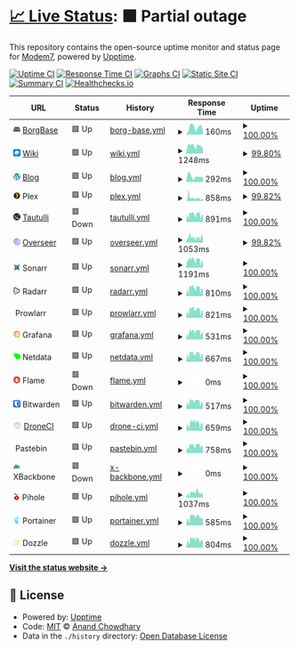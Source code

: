 # [📈 Live Status](https://status.modem7.com): <!--live status--> **🟧 Partial outage**

This repository contains the open-source uptime monitor and status page for [Modem7](https://status.modem7.com), powered by [Upptime](https://github.com/upptime/upptime).

[![Uptime CI](https://github.com/modem7/status/workflows/Uptime%20CI/badge.svg)](https://github.com/modem7/status/actions?query=workflow%3A%22Uptime+CI%22)
[![Response Time CI](https://github.com/modem7/status/workflows/Response%20Time%20CI/badge.svg)](https://github.com/modem7/status/actions?query=workflow%3A%22Response+Time+CI%22)
[![Graphs CI](https://github.com/modem7/status/workflows/Graphs%20CI/badge.svg)](https://github.com/modem7/status/actions?query=workflow%3A%22Graphs+CI%22)
[![Static Site CI](https://github.com/modem7/status/workflows/Static%20Site%20CI/badge.svg)](https://github.com/modem7/status/actions?query=workflow%3A%22Static+Site+CI%22)
[![Summary CI](https://github.com/modem7/status/workflows/Summary%20CI/badge.svg)](https://github.com/modem7/status/actions?query=workflow%3A%22Summary+CI%22)
[![Healthchecks.io](https://healthchecks.io/badge/db499d67-d402-4f31-8ee1-96ddd3/WVeIaDNp.svg)](https://healthchecks.io/)

<!--start: status pages-->
<!-- This summary is generated by Upptime (https://github.com/upptime/upptime) -->
<!-- Do not edit this manually, your changes will be overwritten -->
<!-- prettier-ignore -->
| URL | Status | History | Response Time | Uptime |
| --- | ------ | ------- | ------------- | ------ |
| <img alt="" src="https://raw.githubusercontent.com/modem7/MiscAssets/master/Icons/borgbase.png" height="13"> [BorgBase](https://www.borgbase.com/) | 🟩 Up | [borg-base.yml](https://github.com/modem7/Status/commits/HEAD/history/borg-base.yml) | <details><summary><img alt="Response time graph" src="./graphs/borg-base/response-time-week.png" height="20"> 160ms</summary><br><a href="https://status.modem7.com/history/borg-base"><img alt="Response time 245" src="https://img.shields.io/endpoint?url=https%3A%2F%2Fraw.githubusercontent.com%2Fmodem7%2FStatus%2FHEAD%2Fapi%2Fborg-base%2Fresponse-time.json"></a><br><a href="https://status.modem7.com/history/borg-base"><img alt="24-hour response time 113" src="https://img.shields.io/endpoint?url=https%3A%2F%2Fraw.githubusercontent.com%2Fmodem7%2FStatus%2FHEAD%2Fapi%2Fborg-base%2Fresponse-time-day.json"></a><br><a href="https://status.modem7.com/history/borg-base"><img alt="7-day response time 160" src="https://img.shields.io/endpoint?url=https%3A%2F%2Fraw.githubusercontent.com%2Fmodem7%2FStatus%2FHEAD%2Fapi%2Fborg-base%2Fresponse-time-week.json"></a><br><a href="https://status.modem7.com/history/borg-base"><img alt="30-day response time 173" src="https://img.shields.io/endpoint?url=https%3A%2F%2Fraw.githubusercontent.com%2Fmodem7%2FStatus%2FHEAD%2Fapi%2Fborg-base%2Fresponse-time-month.json"></a><br><a href="https://status.modem7.com/history/borg-base"><img alt="1-year response time 248" src="https://img.shields.io/endpoint?url=https%3A%2F%2Fraw.githubusercontent.com%2Fmodem7%2FStatus%2FHEAD%2Fapi%2Fborg-base%2Fresponse-time-year.json"></a></details> | <details><summary><a href="https://status.modem7.com/history/borg-base">100.00%</a></summary><a href="https://status.modem7.com/history/borg-base"><img alt="All-time uptime 100.00%" src="https://img.shields.io/endpoint?url=https%3A%2F%2Fraw.githubusercontent.com%2Fmodem7%2FStatus%2FHEAD%2Fapi%2Fborg-base%2Fuptime.json"></a><br><a href="https://status.modem7.com/history/borg-base"><img alt="24-hour uptime 100.00%" src="https://img.shields.io/endpoint?url=https%3A%2F%2Fraw.githubusercontent.com%2Fmodem7%2FStatus%2FHEAD%2Fapi%2Fborg-base%2Fuptime-day.json"></a><br><a href="https://status.modem7.com/history/borg-base"><img alt="7-day uptime 100.00%" src="https://img.shields.io/endpoint?url=https%3A%2F%2Fraw.githubusercontent.com%2Fmodem7%2FStatus%2FHEAD%2Fapi%2Fborg-base%2Fuptime-week.json"></a><br><a href="https://status.modem7.com/history/borg-base"><img alt="30-day uptime 100.00%" src="https://img.shields.io/endpoint?url=https%3A%2F%2Fraw.githubusercontent.com%2Fmodem7%2FStatus%2FHEAD%2Fapi%2Fborg-base%2Fuptime-month.json"></a><br><a href="https://status.modem7.com/history/borg-base"><img alt="1-year uptime 99.99%" src="https://img.shields.io/endpoint?url=https%3A%2F%2Fraw.githubusercontent.com%2Fmodem7%2FStatus%2FHEAD%2Fapi%2Fborg-base%2Fuptime-year.json"></a></details>
| <img alt="" src="https://raw.githubusercontent.com/modem7/MiscAssets/master/Icons/HeimdallIcons/bookstack.png" height="13"> [Wiki](https://omegawiki.modem7.com) | 🟩 Up | [wiki.yml](https://github.com/modem7/Status/commits/HEAD/history/wiki.yml) | <details><summary><img alt="Response time graph" src="./graphs/wiki/response-time-week.png" height="20"> 1248ms</summary><br><a href="https://status.modem7.com/history/wiki"><img alt="Response time 1292" src="https://img.shields.io/endpoint?url=https%3A%2F%2Fraw.githubusercontent.com%2Fmodem7%2FStatus%2FHEAD%2Fapi%2Fwiki%2Fresponse-time.json"></a><br><a href="https://status.modem7.com/history/wiki"><img alt="24-hour response time 1080" src="https://img.shields.io/endpoint?url=https%3A%2F%2Fraw.githubusercontent.com%2Fmodem7%2FStatus%2FHEAD%2Fapi%2Fwiki%2Fresponse-time-day.json"></a><br><a href="https://status.modem7.com/history/wiki"><img alt="7-day response time 1248" src="https://img.shields.io/endpoint?url=https%3A%2F%2Fraw.githubusercontent.com%2Fmodem7%2FStatus%2FHEAD%2Fapi%2Fwiki%2Fresponse-time-week.json"></a><br><a href="https://status.modem7.com/history/wiki"><img alt="30-day response time 1682" src="https://img.shields.io/endpoint?url=https%3A%2F%2Fraw.githubusercontent.com%2Fmodem7%2FStatus%2FHEAD%2Fapi%2Fwiki%2Fresponse-time-month.json"></a><br><a href="https://status.modem7.com/history/wiki"><img alt="1-year response time 1345" src="https://img.shields.io/endpoint?url=https%3A%2F%2Fraw.githubusercontent.com%2Fmodem7%2FStatus%2FHEAD%2Fapi%2Fwiki%2Fresponse-time-year.json"></a></details> | <details><summary><a href="https://status.modem7.com/history/wiki">99.80%</a></summary><a href="https://status.modem7.com/history/wiki"><img alt="All-time uptime 99.98%" src="https://img.shields.io/endpoint?url=https%3A%2F%2Fraw.githubusercontent.com%2Fmodem7%2FStatus%2FHEAD%2Fapi%2Fwiki%2Fuptime.json"></a><br><a href="https://status.modem7.com/history/wiki"><img alt="24-hour uptime 98.60%" src="https://img.shields.io/endpoint?url=https%3A%2F%2Fraw.githubusercontent.com%2Fmodem7%2FStatus%2FHEAD%2Fapi%2Fwiki%2Fuptime-day.json"></a><br><a href="https://status.modem7.com/history/wiki"><img alt="7-day uptime 99.80%" src="https://img.shields.io/endpoint?url=https%3A%2F%2Fraw.githubusercontent.com%2Fmodem7%2FStatus%2FHEAD%2Fapi%2Fwiki%2Fuptime-week.json"></a><br><a href="https://status.modem7.com/history/wiki"><img alt="30-day uptime 99.95%" src="https://img.shields.io/endpoint?url=https%3A%2F%2Fraw.githubusercontent.com%2Fmodem7%2FStatus%2FHEAD%2Fapi%2Fwiki%2Fuptime-month.json"></a><br><a href="https://status.modem7.com/history/wiki"><img alt="1-year uptime 99.97%" src="https://img.shields.io/endpoint?url=https%3A%2F%2Fraw.githubusercontent.com%2Fmodem7%2FStatus%2FHEAD%2Fapi%2Fwiki%2Fuptime-year.json"></a></details>
| <img alt="" src="https://raw.githubusercontent.com/modem7/MiscAssets/master/Icons/wordpress.png" height="13"> [Blog](https://modem7.wordpress.com/) | 🟩 Up | [blog.yml](https://github.com/modem7/Status/commits/HEAD/history/blog.yml) | <details><summary><img alt="Response time graph" src="./graphs/blog/response-time-week.png" height="20"> 292ms</summary><br><a href="https://status.modem7.com/history/blog"><img alt="Response time 305" src="https://img.shields.io/endpoint?url=https%3A%2F%2Fraw.githubusercontent.com%2Fmodem7%2FStatus%2FHEAD%2Fapi%2Fblog%2Fresponse-time.json"></a><br><a href="https://status.modem7.com/history/blog"><img alt="24-hour response time 243" src="https://img.shields.io/endpoint?url=https%3A%2F%2Fraw.githubusercontent.com%2Fmodem7%2FStatus%2FHEAD%2Fapi%2Fblog%2Fresponse-time-day.json"></a><br><a href="https://status.modem7.com/history/blog"><img alt="7-day response time 292" src="https://img.shields.io/endpoint?url=https%3A%2F%2Fraw.githubusercontent.com%2Fmodem7%2FStatus%2FHEAD%2Fapi%2Fblog%2Fresponse-time-week.json"></a><br><a href="https://status.modem7.com/history/blog"><img alt="30-day response time 279" src="https://img.shields.io/endpoint?url=https%3A%2F%2Fraw.githubusercontent.com%2Fmodem7%2FStatus%2FHEAD%2Fapi%2Fblog%2Fresponse-time-month.json"></a><br><a href="https://status.modem7.com/history/blog"><img alt="1-year response time 296" src="https://img.shields.io/endpoint?url=https%3A%2F%2Fraw.githubusercontent.com%2Fmodem7%2FStatus%2FHEAD%2Fapi%2Fblog%2Fresponse-time-year.json"></a></details> | <details><summary><a href="https://status.modem7.com/history/blog">100.00%</a></summary><a href="https://status.modem7.com/history/blog"><img alt="All-time uptime 100.00%" src="https://img.shields.io/endpoint?url=https%3A%2F%2Fraw.githubusercontent.com%2Fmodem7%2FStatus%2FHEAD%2Fapi%2Fblog%2Fuptime.json"></a><br><a href="https://status.modem7.com/history/blog"><img alt="24-hour uptime 100.00%" src="https://img.shields.io/endpoint?url=https%3A%2F%2Fraw.githubusercontent.com%2Fmodem7%2FStatus%2FHEAD%2Fapi%2Fblog%2Fuptime-day.json"></a><br><a href="https://status.modem7.com/history/blog"><img alt="7-day uptime 100.00%" src="https://img.shields.io/endpoint?url=https%3A%2F%2Fraw.githubusercontent.com%2Fmodem7%2FStatus%2FHEAD%2Fapi%2Fblog%2Fuptime-week.json"></a><br><a href="https://status.modem7.com/history/blog"><img alt="30-day uptime 100.00%" src="https://img.shields.io/endpoint?url=https%3A%2F%2Fraw.githubusercontent.com%2Fmodem7%2FStatus%2FHEAD%2Fapi%2Fblog%2Fuptime-month.json"></a><br><a href="https://status.modem7.com/history/blog"><img alt="1-year uptime 100.00%" src="https://img.shields.io/endpoint?url=https%3A%2F%2Fraw.githubusercontent.com%2Fmodem7%2FStatus%2FHEAD%2Fapi%2Fblog%2Fuptime-year.json"></a></details>
| <img alt="" src="https://raw.githubusercontent.com/modem7/MiscAssets/master/Icons/plex.png" height="13"> Plex | 🟩 Up | [plex.yml](https://github.com/modem7/Status/commits/HEAD/history/plex.yml) | <details><summary><img alt="Response time graph" src="./graphs/plex/response-time-week.png" height="20"> 858ms</summary><br><a href="https://status.modem7.com/history/plex"><img alt="Response time 833" src="https://img.shields.io/endpoint?url=https%3A%2F%2Fraw.githubusercontent.com%2Fmodem7%2FStatus%2FHEAD%2Fapi%2Fplex%2Fresponse-time.json"></a><br><a href="https://status.modem7.com/history/plex"><img alt="24-hour response time 592" src="https://img.shields.io/endpoint?url=https%3A%2F%2Fraw.githubusercontent.com%2Fmodem7%2FStatus%2FHEAD%2Fapi%2Fplex%2Fresponse-time-day.json"></a><br><a href="https://status.modem7.com/history/plex"><img alt="7-day response time 858" src="https://img.shields.io/endpoint?url=https%3A%2F%2Fraw.githubusercontent.com%2Fmodem7%2FStatus%2FHEAD%2Fapi%2Fplex%2Fresponse-time-week.json"></a><br><a href="https://status.modem7.com/history/plex"><img alt="30-day response time 877" src="https://img.shields.io/endpoint?url=https%3A%2F%2Fraw.githubusercontent.com%2Fmodem7%2FStatus%2FHEAD%2Fapi%2Fplex%2Fresponse-time-month.json"></a><br><a href="https://status.modem7.com/history/plex"><img alt="1-year response time 850" src="https://img.shields.io/endpoint?url=https%3A%2F%2Fraw.githubusercontent.com%2Fmodem7%2FStatus%2FHEAD%2Fapi%2Fplex%2Fresponse-time-year.json"></a></details> | <details><summary><a href="https://status.modem7.com/history/plex">99.82%</a></summary><a href="https://status.modem7.com/history/plex"><img alt="All-time uptime 99.98%" src="https://img.shields.io/endpoint?url=https%3A%2F%2Fraw.githubusercontent.com%2Fmodem7%2FStatus%2FHEAD%2Fapi%2Fplex%2Fuptime.json"></a><br><a href="https://status.modem7.com/history/plex"><img alt="24-hour uptime 98.71%" src="https://img.shields.io/endpoint?url=https%3A%2F%2Fraw.githubusercontent.com%2Fmodem7%2FStatus%2FHEAD%2Fapi%2Fplex%2Fuptime-day.json"></a><br><a href="https://status.modem7.com/history/plex"><img alt="7-day uptime 99.82%" src="https://img.shields.io/endpoint?url=https%3A%2F%2Fraw.githubusercontent.com%2Fmodem7%2FStatus%2FHEAD%2Fapi%2Fplex%2Fuptime-week.json"></a><br><a href="https://status.modem7.com/history/plex"><img alt="30-day uptime 99.96%" src="https://img.shields.io/endpoint?url=https%3A%2F%2Fraw.githubusercontent.com%2Fmodem7%2FStatus%2FHEAD%2Fapi%2Fplex%2Fuptime-month.json"></a><br><a href="https://status.modem7.com/history/plex"><img alt="1-year uptime 99.97%" src="https://img.shields.io/endpoint?url=https%3A%2F%2Fraw.githubusercontent.com%2Fmodem7%2FStatus%2FHEAD%2Fapi%2Fplex%2Fuptime-year.json"></a></details>
| <img alt="" src="https://raw.githubusercontent.com/modem7/MiscAssets/master/Icons/HeimdallIcons/tautulli.png" height="13"> [Tautulli](https://tautulli.modem7.com/tautulli) | 🟥 Down | [tautulli.yml](https://github.com/modem7/Status/commits/HEAD/history/tautulli.yml) | <details><summary><img alt="Response time graph" src="./graphs/tautulli/response-time-week.png" height="20"> 891ms</summary><br><a href="https://status.modem7.com/history/tautulli"><img alt="Response time 967" src="https://img.shields.io/endpoint?url=https%3A%2F%2Fraw.githubusercontent.com%2Fmodem7%2FStatus%2FHEAD%2Fapi%2Ftautulli%2Fresponse-time.json"></a><br><a href="https://status.modem7.com/history/tautulli"><img alt="24-hour response time 796" src="https://img.shields.io/endpoint?url=https%3A%2F%2Fraw.githubusercontent.com%2Fmodem7%2FStatus%2FHEAD%2Fapi%2Ftautulli%2Fresponse-time-day.json"></a><br><a href="https://status.modem7.com/history/tautulli"><img alt="7-day response time 891" src="https://img.shields.io/endpoint?url=https%3A%2F%2Fraw.githubusercontent.com%2Fmodem7%2FStatus%2FHEAD%2Fapi%2Ftautulli%2Fresponse-time-week.json"></a><br><a href="https://status.modem7.com/history/tautulli"><img alt="30-day response time 924" src="https://img.shields.io/endpoint?url=https%3A%2F%2Fraw.githubusercontent.com%2Fmodem7%2FStatus%2FHEAD%2Fapi%2Ftautulli%2Fresponse-time-month.json"></a><br><a href="https://status.modem7.com/history/tautulli"><img alt="1-year response time 962" src="https://img.shields.io/endpoint?url=https%3A%2F%2Fraw.githubusercontent.com%2Fmodem7%2FStatus%2FHEAD%2Fapi%2Ftautulli%2Fresponse-time-year.json"></a></details> | <details><summary><a href="https://status.modem7.com/history/tautulli">100.00%</a></summary><a href="https://status.modem7.com/history/tautulli"><img alt="All-time uptime 99.98%" src="https://img.shields.io/endpoint?url=https%3A%2F%2Fraw.githubusercontent.com%2Fmodem7%2FStatus%2FHEAD%2Fapi%2Ftautulli%2Fuptime.json"></a><br><a href="https://status.modem7.com/history/tautulli"><img alt="24-hour uptime 99.97%" src="https://img.shields.io/endpoint?url=https%3A%2F%2Fraw.githubusercontent.com%2Fmodem7%2FStatus%2FHEAD%2Fapi%2Ftautulli%2Fuptime-day.json"></a><br><a href="https://status.modem7.com/history/tautulli"><img alt="7-day uptime 100.00%" src="https://img.shields.io/endpoint?url=https%3A%2F%2Fraw.githubusercontent.com%2Fmodem7%2FStatus%2FHEAD%2Fapi%2Ftautulli%2Fuptime-week.json"></a><br><a href="https://status.modem7.com/history/tautulli"><img alt="30-day uptime 100.00%" src="https://img.shields.io/endpoint?url=https%3A%2F%2Fraw.githubusercontent.com%2Fmodem7%2FStatus%2FHEAD%2Fapi%2Ftautulli%2Fuptime-month.json"></a><br><a href="https://status.modem7.com/history/tautulli"><img alt="1-year uptime 99.97%" src="https://img.shields.io/endpoint?url=https%3A%2F%2Fraw.githubusercontent.com%2Fmodem7%2FStatus%2FHEAD%2Fapi%2Ftautulli%2Fuptime-year.json"></a></details>
| <img alt="" src="https://raw.githubusercontent.com/modem7/MiscAssets/master/Icons/HeimdallIcons/overseerr.png" height="13"> [Overseer](https://overseer.modem7.com) | 🟩 Up | [overseer.yml](https://github.com/modem7/Status/commits/HEAD/history/overseer.yml) | <details><summary><img alt="Response time graph" src="./graphs/overseer/response-time-week.png" height="20"> 1053ms</summary><br><a href="https://status.modem7.com/history/overseer"><img alt="Response time 1032" src="https://img.shields.io/endpoint?url=https%3A%2F%2Fraw.githubusercontent.com%2Fmodem7%2FStatus%2FHEAD%2Fapi%2Foverseer%2Fresponse-time.json"></a><br><a href="https://status.modem7.com/history/overseer"><img alt="24-hour response time 701" src="https://img.shields.io/endpoint?url=https%3A%2F%2Fraw.githubusercontent.com%2Fmodem7%2FStatus%2FHEAD%2Fapi%2Foverseer%2Fresponse-time-day.json"></a><br><a href="https://status.modem7.com/history/overseer"><img alt="7-day response time 1053" src="https://img.shields.io/endpoint?url=https%3A%2F%2Fraw.githubusercontent.com%2Fmodem7%2FStatus%2FHEAD%2Fapi%2Foverseer%2Fresponse-time-week.json"></a><br><a href="https://status.modem7.com/history/overseer"><img alt="30-day response time 986" src="https://img.shields.io/endpoint?url=https%3A%2F%2Fraw.githubusercontent.com%2Fmodem7%2FStatus%2FHEAD%2Fapi%2Foverseer%2Fresponse-time-month.json"></a><br><a href="https://status.modem7.com/history/overseer"><img alt="1-year response time 1033" src="https://img.shields.io/endpoint?url=https%3A%2F%2Fraw.githubusercontent.com%2Fmodem7%2FStatus%2FHEAD%2Fapi%2Foverseer%2Fresponse-time-year.json"></a></details> | <details><summary><a href="https://status.modem7.com/history/overseer">99.82%</a></summary><a href="https://status.modem7.com/history/overseer"><img alt="All-time uptime 99.98%" src="https://img.shields.io/endpoint?url=https%3A%2F%2Fraw.githubusercontent.com%2Fmodem7%2FStatus%2FHEAD%2Fapi%2Foverseer%2Fuptime.json"></a><br><a href="https://status.modem7.com/history/overseer"><img alt="24-hour uptime 98.76%" src="https://img.shields.io/endpoint?url=https%3A%2F%2Fraw.githubusercontent.com%2Fmodem7%2FStatus%2FHEAD%2Fapi%2Foverseer%2Fuptime-day.json"></a><br><a href="https://status.modem7.com/history/overseer"><img alt="7-day uptime 99.82%" src="https://img.shields.io/endpoint?url=https%3A%2F%2Fraw.githubusercontent.com%2Fmodem7%2FStatus%2FHEAD%2Fapi%2Foverseer%2Fuptime-week.json"></a><br><a href="https://status.modem7.com/history/overseer"><img alt="30-day uptime 99.96%" src="https://img.shields.io/endpoint?url=https%3A%2F%2Fraw.githubusercontent.com%2Fmodem7%2FStatus%2FHEAD%2Fapi%2Foverseer%2Fuptime-month.json"></a><br><a href="https://status.modem7.com/history/overseer"><img alt="1-year uptime 99.97%" src="https://img.shields.io/endpoint?url=https%3A%2F%2Fraw.githubusercontent.com%2Fmodem7%2FStatus%2FHEAD%2Fapi%2Foverseer%2Fuptime-year.json"></a></details>
| <img alt="" src="https://raw.githubusercontent.com/modem7/MiscAssets/master/Icons/HeimdallIcons/sonarr.png" height="13"> Sonarr | 🟩 Up | [sonarr.yml](https://github.com/modem7/Status/commits/HEAD/history/sonarr.yml) | <details><summary><img alt="Response time graph" src="./graphs/sonarr/response-time-week.png" height="20"> 1191ms</summary><br><a href="https://status.modem7.com/history/sonarr"><img alt="Response time 1165" src="https://img.shields.io/endpoint?url=https%3A%2F%2Fraw.githubusercontent.com%2Fmodem7%2FStatus%2FHEAD%2Fapi%2Fsonarr%2Fresponse-time.json"></a><br><a href="https://status.modem7.com/history/sonarr"><img alt="24-hour response time 1046" src="https://img.shields.io/endpoint?url=https%3A%2F%2Fraw.githubusercontent.com%2Fmodem7%2FStatus%2FHEAD%2Fapi%2Fsonarr%2Fresponse-time-day.json"></a><br><a href="https://status.modem7.com/history/sonarr"><img alt="7-day response time 1191" src="https://img.shields.io/endpoint?url=https%3A%2F%2Fraw.githubusercontent.com%2Fmodem7%2FStatus%2FHEAD%2Fapi%2Fsonarr%2Fresponse-time-week.json"></a><br><a href="https://status.modem7.com/history/sonarr"><img alt="30-day response time 1149" src="https://img.shields.io/endpoint?url=https%3A%2F%2Fraw.githubusercontent.com%2Fmodem7%2FStatus%2FHEAD%2Fapi%2Fsonarr%2Fresponse-time-month.json"></a><br><a href="https://status.modem7.com/history/sonarr"><img alt="1-year response time 1167" src="https://img.shields.io/endpoint?url=https%3A%2F%2Fraw.githubusercontent.com%2Fmodem7%2FStatus%2FHEAD%2Fapi%2Fsonarr%2Fresponse-time-year.json"></a></details> | <details><summary><a href="https://status.modem7.com/history/sonarr">100.00%</a></summary><a href="https://status.modem7.com/history/sonarr"><img alt="All-time uptime 99.98%" src="https://img.shields.io/endpoint?url=https%3A%2F%2Fraw.githubusercontent.com%2Fmodem7%2FStatus%2FHEAD%2Fapi%2Fsonarr%2Fuptime.json"></a><br><a href="https://status.modem7.com/history/sonarr"><img alt="24-hour uptime 100.00%" src="https://img.shields.io/endpoint?url=https%3A%2F%2Fraw.githubusercontent.com%2Fmodem7%2FStatus%2FHEAD%2Fapi%2Fsonarr%2Fuptime-day.json"></a><br><a href="https://status.modem7.com/history/sonarr"><img alt="7-day uptime 100.00%" src="https://img.shields.io/endpoint?url=https%3A%2F%2Fraw.githubusercontent.com%2Fmodem7%2FStatus%2FHEAD%2Fapi%2Fsonarr%2Fuptime-week.json"></a><br><a href="https://status.modem7.com/history/sonarr"><img alt="30-day uptime 100.00%" src="https://img.shields.io/endpoint?url=https%3A%2F%2Fraw.githubusercontent.com%2Fmodem7%2FStatus%2FHEAD%2Fapi%2Fsonarr%2Fuptime-month.json"></a><br><a href="https://status.modem7.com/history/sonarr"><img alt="1-year uptime 99.97%" src="https://img.shields.io/endpoint?url=https%3A%2F%2Fraw.githubusercontent.com%2Fmodem7%2FStatus%2FHEAD%2Fapi%2Fsonarr%2Fuptime-year.json"></a></details>
| <img alt="" src="https://raw.githubusercontent.com/modem7/MiscAssets/master/Icons/HeimdallIcons/radarr.png" height="13"> Radarr | 🟩 Up | [radarr.yml](https://github.com/modem7/Status/commits/HEAD/history/radarr.yml) | <details><summary><img alt="Response time graph" src="./graphs/radarr/response-time-week.png" height="20"> 810ms</summary><br><a href="https://status.modem7.com/history/radarr"><img alt="Response time 838" src="https://img.shields.io/endpoint?url=https%3A%2F%2Fraw.githubusercontent.com%2Fmodem7%2FStatus%2FHEAD%2Fapi%2Fradarr%2Fresponse-time.json"></a><br><a href="https://status.modem7.com/history/radarr"><img alt="24-hour response time 730" src="https://img.shields.io/endpoint?url=https%3A%2F%2Fraw.githubusercontent.com%2Fmodem7%2FStatus%2FHEAD%2Fapi%2Fradarr%2Fresponse-time-day.json"></a><br><a href="https://status.modem7.com/history/radarr"><img alt="7-day response time 810" src="https://img.shields.io/endpoint?url=https%3A%2F%2Fraw.githubusercontent.com%2Fmodem7%2FStatus%2FHEAD%2Fapi%2Fradarr%2Fresponse-time-week.json"></a><br><a href="https://status.modem7.com/history/radarr"><img alt="30-day response time 802" src="https://img.shields.io/endpoint?url=https%3A%2F%2Fraw.githubusercontent.com%2Fmodem7%2FStatus%2FHEAD%2Fapi%2Fradarr%2Fresponse-time-month.json"></a><br><a href="https://status.modem7.com/history/radarr"><img alt="1-year response time 831" src="https://img.shields.io/endpoint?url=https%3A%2F%2Fraw.githubusercontent.com%2Fmodem7%2FStatus%2FHEAD%2Fapi%2Fradarr%2Fresponse-time-year.json"></a></details> | <details><summary><a href="https://status.modem7.com/history/radarr">100.00%</a></summary><a href="https://status.modem7.com/history/radarr"><img alt="All-time uptime 99.98%" src="https://img.shields.io/endpoint?url=https%3A%2F%2Fraw.githubusercontent.com%2Fmodem7%2FStatus%2FHEAD%2Fapi%2Fradarr%2Fuptime.json"></a><br><a href="https://status.modem7.com/history/radarr"><img alt="24-hour uptime 100.00%" src="https://img.shields.io/endpoint?url=https%3A%2F%2Fraw.githubusercontent.com%2Fmodem7%2FStatus%2FHEAD%2Fapi%2Fradarr%2Fuptime-day.json"></a><br><a href="https://status.modem7.com/history/radarr"><img alt="7-day uptime 100.00%" src="https://img.shields.io/endpoint?url=https%3A%2F%2Fraw.githubusercontent.com%2Fmodem7%2FStatus%2FHEAD%2Fapi%2Fradarr%2Fuptime-week.json"></a><br><a href="https://status.modem7.com/history/radarr"><img alt="30-day uptime 100.00%" src="https://img.shields.io/endpoint?url=https%3A%2F%2Fraw.githubusercontent.com%2Fmodem7%2FStatus%2FHEAD%2Fapi%2Fradarr%2Fuptime-month.json"></a><br><a href="https://status.modem7.com/history/radarr"><img alt="1-year uptime 99.97%" src="https://img.shields.io/endpoint?url=https%3A%2F%2Fraw.githubusercontent.com%2Fmodem7%2FStatus%2FHEAD%2Fapi%2Fradarr%2Fuptime-year.json"></a></details>
| <img alt="" src="https://github.com/Prowlarr/Prowlarr/raw/develop/Logo/32.png" height="13"> Prowlarr | 🟩 Up | [prowlarr.yml](https://github.com/modem7/Status/commits/HEAD/history/prowlarr.yml) | <details><summary><img alt="Response time graph" src="./graphs/prowlarr/response-time-week.png" height="20"> 821ms</summary><br><a href="https://status.modem7.com/history/prowlarr"><img alt="Response time 804" src="https://img.shields.io/endpoint?url=https%3A%2F%2Fraw.githubusercontent.com%2Fmodem7%2FStatus%2FHEAD%2Fapi%2Fprowlarr%2Fresponse-time.json"></a><br><a href="https://status.modem7.com/history/prowlarr"><img alt="24-hour response time 761" src="https://img.shields.io/endpoint?url=https%3A%2F%2Fraw.githubusercontent.com%2Fmodem7%2FStatus%2FHEAD%2Fapi%2Fprowlarr%2Fresponse-time-day.json"></a><br><a href="https://status.modem7.com/history/prowlarr"><img alt="7-day response time 821" src="https://img.shields.io/endpoint?url=https%3A%2F%2Fraw.githubusercontent.com%2Fmodem7%2FStatus%2FHEAD%2Fapi%2Fprowlarr%2Fresponse-time-week.json"></a><br><a href="https://status.modem7.com/history/prowlarr"><img alt="30-day response time 806" src="https://img.shields.io/endpoint?url=https%3A%2F%2Fraw.githubusercontent.com%2Fmodem7%2FStatus%2FHEAD%2Fapi%2Fprowlarr%2Fresponse-time-month.json"></a><br><a href="https://status.modem7.com/history/prowlarr"><img alt="1-year response time 804" src="https://img.shields.io/endpoint?url=https%3A%2F%2Fraw.githubusercontent.com%2Fmodem7%2FStatus%2FHEAD%2Fapi%2Fprowlarr%2Fresponse-time-year.json"></a></details> | <details><summary><a href="https://status.modem7.com/history/prowlarr">100.00%</a></summary><a href="https://status.modem7.com/history/prowlarr"><img alt="All-time uptime 100.00%" src="https://img.shields.io/endpoint?url=https%3A%2F%2Fraw.githubusercontent.com%2Fmodem7%2FStatus%2FHEAD%2Fapi%2Fprowlarr%2Fuptime.json"></a><br><a href="https://status.modem7.com/history/prowlarr"><img alt="24-hour uptime 100.00%" src="https://img.shields.io/endpoint?url=https%3A%2F%2Fraw.githubusercontent.com%2Fmodem7%2FStatus%2FHEAD%2Fapi%2Fprowlarr%2Fuptime-day.json"></a><br><a href="https://status.modem7.com/history/prowlarr"><img alt="7-day uptime 100.00%" src="https://img.shields.io/endpoint?url=https%3A%2F%2Fraw.githubusercontent.com%2Fmodem7%2FStatus%2FHEAD%2Fapi%2Fprowlarr%2Fuptime-week.json"></a><br><a href="https://status.modem7.com/history/prowlarr"><img alt="30-day uptime 100.00%" src="https://img.shields.io/endpoint?url=https%3A%2F%2Fraw.githubusercontent.com%2Fmodem7%2FStatus%2FHEAD%2Fapi%2Fprowlarr%2Fuptime-month.json"></a><br><a href="https://status.modem7.com/history/prowlarr"><img alt="1-year uptime 100.00%" src="https://img.shields.io/endpoint?url=https%3A%2F%2Fraw.githubusercontent.com%2Fmodem7%2FStatus%2FHEAD%2Fapi%2Fprowlarr%2Fuptime-year.json"></a></details>
| <img alt="" src="https://raw.githubusercontent.com/modem7/MiscAssets/master/Icons/HeimdallIcons/grafana.png" height="13"> Grafana | 🟩 Up | [grafana.yml](https://github.com/modem7/Status/commits/HEAD/history/grafana.yml) | <details><summary><img alt="Response time graph" src="./graphs/grafana/response-time-week.png" height="20"> 531ms</summary><br><a href="https://status.modem7.com/history/grafana"><img alt="Response time 550" src="https://img.shields.io/endpoint?url=https%3A%2F%2Fraw.githubusercontent.com%2Fmodem7%2FStatus%2FHEAD%2Fapi%2Fgrafana%2Fresponse-time.json"></a><br><a href="https://status.modem7.com/history/grafana"><img alt="24-hour response time 457" src="https://img.shields.io/endpoint?url=https%3A%2F%2Fraw.githubusercontent.com%2Fmodem7%2FStatus%2FHEAD%2Fapi%2Fgrafana%2Fresponse-time-day.json"></a><br><a href="https://status.modem7.com/history/grafana"><img alt="7-day response time 531" src="https://img.shields.io/endpoint?url=https%3A%2F%2Fraw.githubusercontent.com%2Fmodem7%2FStatus%2FHEAD%2Fapi%2Fgrafana%2Fresponse-time-week.json"></a><br><a href="https://status.modem7.com/history/grafana"><img alt="30-day response time 662" src="https://img.shields.io/endpoint?url=https%3A%2F%2Fraw.githubusercontent.com%2Fmodem7%2FStatus%2FHEAD%2Fapi%2Fgrafana%2Fresponse-time-month.json"></a><br><a href="https://status.modem7.com/history/grafana"><img alt="1-year response time 547" src="https://img.shields.io/endpoint?url=https%3A%2F%2Fraw.githubusercontent.com%2Fmodem7%2FStatus%2FHEAD%2Fapi%2Fgrafana%2Fresponse-time-year.json"></a></details> | <details><summary><a href="https://status.modem7.com/history/grafana">100.00%</a></summary><a href="https://status.modem7.com/history/grafana"><img alt="All-time uptime 99.53%" src="https://img.shields.io/endpoint?url=https%3A%2F%2Fraw.githubusercontent.com%2Fmodem7%2FStatus%2FHEAD%2Fapi%2Fgrafana%2Fuptime.json"></a><br><a href="https://status.modem7.com/history/grafana"><img alt="24-hour uptime 100.00%" src="https://img.shields.io/endpoint?url=https%3A%2F%2Fraw.githubusercontent.com%2Fmodem7%2FStatus%2FHEAD%2Fapi%2Fgrafana%2Fuptime-day.json"></a><br><a href="https://status.modem7.com/history/grafana"><img alt="7-day uptime 100.00%" src="https://img.shields.io/endpoint?url=https%3A%2F%2Fraw.githubusercontent.com%2Fmodem7%2FStatus%2FHEAD%2Fapi%2Fgrafana%2Fuptime-week.json"></a><br><a href="https://status.modem7.com/history/grafana"><img alt="30-day uptime 100.00%" src="https://img.shields.io/endpoint?url=https%3A%2F%2Fraw.githubusercontent.com%2Fmodem7%2FStatus%2FHEAD%2Fapi%2Fgrafana%2Fuptime-month.json"></a><br><a href="https://status.modem7.com/history/grafana"><img alt="1-year uptime 99.29%" src="https://img.shields.io/endpoint?url=https%3A%2F%2Fraw.githubusercontent.com%2Fmodem7%2FStatus%2FHEAD%2Fapi%2Fgrafana%2Fuptime-year.json"></a></details>
| <img alt="" src="https://raw.githubusercontent.com/modem7/MiscAssets/master/Icons/HeimdallIcons/netdata.png" height="13"> Netdata | 🟩 Up | [netdata.yml](https://github.com/modem7/Status/commits/HEAD/history/netdata.yml) | <details><summary><img alt="Response time graph" src="./graphs/netdata/response-time-week.png" height="20"> 667ms</summary><br><a href="https://status.modem7.com/history/netdata"><img alt="Response time 724" src="https://img.shields.io/endpoint?url=https%3A%2F%2Fraw.githubusercontent.com%2Fmodem7%2FStatus%2FHEAD%2Fapi%2Fnetdata%2Fresponse-time.json"></a><br><a href="https://status.modem7.com/history/netdata"><img alt="24-hour response time 657" src="https://img.shields.io/endpoint?url=https%3A%2F%2Fraw.githubusercontent.com%2Fmodem7%2FStatus%2FHEAD%2Fapi%2Fnetdata%2Fresponse-time-day.json"></a><br><a href="https://status.modem7.com/history/netdata"><img alt="7-day response time 667" src="https://img.shields.io/endpoint?url=https%3A%2F%2Fraw.githubusercontent.com%2Fmodem7%2FStatus%2FHEAD%2Fapi%2Fnetdata%2Fresponse-time-week.json"></a><br><a href="https://status.modem7.com/history/netdata"><img alt="30-day response time 770" src="https://img.shields.io/endpoint?url=https%3A%2F%2Fraw.githubusercontent.com%2Fmodem7%2FStatus%2FHEAD%2Fapi%2Fnetdata%2Fresponse-time-month.json"></a><br><a href="https://status.modem7.com/history/netdata"><img alt="1-year response time 727" src="https://img.shields.io/endpoint?url=https%3A%2F%2Fraw.githubusercontent.com%2Fmodem7%2FStatus%2FHEAD%2Fapi%2Fnetdata%2Fresponse-time-year.json"></a></details> | <details><summary><a href="https://status.modem7.com/history/netdata">100.00%</a></summary><a href="https://status.modem7.com/history/netdata"><img alt="All-time uptime 99.98%" src="https://img.shields.io/endpoint?url=https%3A%2F%2Fraw.githubusercontent.com%2Fmodem7%2FStatus%2FHEAD%2Fapi%2Fnetdata%2Fuptime.json"></a><br><a href="https://status.modem7.com/history/netdata"><img alt="24-hour uptime 100.00%" src="https://img.shields.io/endpoint?url=https%3A%2F%2Fraw.githubusercontent.com%2Fmodem7%2FStatus%2FHEAD%2Fapi%2Fnetdata%2Fuptime-day.json"></a><br><a href="https://status.modem7.com/history/netdata"><img alt="7-day uptime 100.00%" src="https://img.shields.io/endpoint?url=https%3A%2F%2Fraw.githubusercontent.com%2Fmodem7%2FStatus%2FHEAD%2Fapi%2Fnetdata%2Fuptime-week.json"></a><br><a href="https://status.modem7.com/history/netdata"><img alt="30-day uptime 100.00%" src="https://img.shields.io/endpoint?url=https%3A%2F%2Fraw.githubusercontent.com%2Fmodem7%2FStatus%2FHEAD%2Fapi%2Fnetdata%2Fuptime-month.json"></a><br><a href="https://status.modem7.com/history/netdata"><img alt="1-year uptime 99.97%" src="https://img.shields.io/endpoint?url=https%3A%2F%2Fraw.githubusercontent.com%2Fmodem7%2FStatus%2FHEAD%2Fapi%2Fnetdata%2Fuptime-year.json"></a></details>
| <img alt="" src="https://raw.githubusercontent.com/modem7/MiscAssets/master/Icons/flame.png" height="13"> Flame | 🟥 Down | [flame.yml](https://github.com/modem7/Status/commits/HEAD/history/flame.yml) | <details><summary><img alt="Response time graph" src="./graphs/flame/response-time-week.png" height="20"> 0ms</summary><br><a href="https://status.modem7.com/history/flame"><img alt="Response time 843" src="https://img.shields.io/endpoint?url=https%3A%2F%2Fraw.githubusercontent.com%2Fmodem7%2FStatus%2FHEAD%2Fapi%2Fflame%2Fresponse-time.json"></a><br><a href="https://status.modem7.com/history/flame"><img alt="24-hour response time 0" src="https://img.shields.io/endpoint?url=https%3A%2F%2Fraw.githubusercontent.com%2Fmodem7%2FStatus%2FHEAD%2Fapi%2Fflame%2Fresponse-time-day.json"></a><br><a href="https://status.modem7.com/history/flame"><img alt="7-day response time 0" src="https://img.shields.io/endpoint?url=https%3A%2F%2Fraw.githubusercontent.com%2Fmodem7%2FStatus%2FHEAD%2Fapi%2Fflame%2Fresponse-time-week.json"></a><br><a href="https://status.modem7.com/history/flame"><img alt="30-day response time 812" src="https://img.shields.io/endpoint?url=https%3A%2F%2Fraw.githubusercontent.com%2Fmodem7%2FStatus%2FHEAD%2Fapi%2Fflame%2Fresponse-time-month.json"></a><br><a href="https://status.modem7.com/history/flame"><img alt="1-year response time 859" src="https://img.shields.io/endpoint?url=https%3A%2F%2Fraw.githubusercontent.com%2Fmodem7%2FStatus%2FHEAD%2Fapi%2Fflame%2Fresponse-time-year.json"></a></details> | <details><summary><a href="https://status.modem7.com/history/flame">100.00%</a></summary><a href="https://status.modem7.com/history/flame"><img alt="All-time uptime 99.98%" src="https://img.shields.io/endpoint?url=https%3A%2F%2Fraw.githubusercontent.com%2Fmodem7%2FStatus%2FHEAD%2Fapi%2Fflame%2Fuptime.json"></a><br><a href="https://status.modem7.com/history/flame"><img alt="24-hour uptime 100.00%" src="https://img.shields.io/endpoint?url=https%3A%2F%2Fraw.githubusercontent.com%2Fmodem7%2FStatus%2FHEAD%2Fapi%2Fflame%2Fuptime-day.json"></a><br><a href="https://status.modem7.com/history/flame"><img alt="7-day uptime 100.00%" src="https://img.shields.io/endpoint?url=https%3A%2F%2Fraw.githubusercontent.com%2Fmodem7%2FStatus%2FHEAD%2Fapi%2Fflame%2Fuptime-week.json"></a><br><a href="https://status.modem7.com/history/flame"><img alt="30-day uptime 100.00%" src="https://img.shields.io/endpoint?url=https%3A%2F%2Fraw.githubusercontent.com%2Fmodem7%2FStatus%2FHEAD%2Fapi%2Fflame%2Fuptime-month.json"></a><br><a href="https://status.modem7.com/history/flame"><img alt="1-year uptime 99.97%" src="https://img.shields.io/endpoint?url=https%3A%2F%2Fraw.githubusercontent.com%2Fmodem7%2FStatus%2FHEAD%2Fapi%2Fflame%2Fuptime-year.json"></a></details>
| <img alt="" src="https://raw.githubusercontent.com/modem7/MiscAssets/master/Icons/bitwarden.png" height="13"> Bitwarden | 🟩 Up | [bitwarden.yml](https://github.com/modem7/Status/commits/HEAD/history/bitwarden.yml) | <details><summary><img alt="Response time graph" src="./graphs/bitwarden/response-time-week.png" height="20"> 517ms</summary><br><a href="https://status.modem7.com/history/bitwarden"><img alt="Response time 601" src="https://img.shields.io/endpoint?url=https%3A%2F%2Fraw.githubusercontent.com%2Fmodem7%2FStatus%2FHEAD%2Fapi%2Fbitwarden%2Fresponse-time.json"></a><br><a href="https://status.modem7.com/history/bitwarden"><img alt="24-hour response time 432" src="https://img.shields.io/endpoint?url=https%3A%2F%2Fraw.githubusercontent.com%2Fmodem7%2FStatus%2FHEAD%2Fapi%2Fbitwarden%2Fresponse-time-day.json"></a><br><a href="https://status.modem7.com/history/bitwarden"><img alt="7-day response time 517" src="https://img.shields.io/endpoint?url=https%3A%2F%2Fraw.githubusercontent.com%2Fmodem7%2FStatus%2FHEAD%2Fapi%2Fbitwarden%2Fresponse-time-week.json"></a><br><a href="https://status.modem7.com/history/bitwarden"><img alt="30-day response time 561" src="https://img.shields.io/endpoint?url=https%3A%2F%2Fraw.githubusercontent.com%2Fmodem7%2FStatus%2FHEAD%2Fapi%2Fbitwarden%2Fresponse-time-month.json"></a><br><a href="https://status.modem7.com/history/bitwarden"><img alt="1-year response time 624" src="https://img.shields.io/endpoint?url=https%3A%2F%2Fraw.githubusercontent.com%2Fmodem7%2FStatus%2FHEAD%2Fapi%2Fbitwarden%2Fresponse-time-year.json"></a></details> | <details><summary><a href="https://status.modem7.com/history/bitwarden">100.00%</a></summary><a href="https://status.modem7.com/history/bitwarden"><img alt="All-time uptime 99.98%" src="https://img.shields.io/endpoint?url=https%3A%2F%2Fraw.githubusercontent.com%2Fmodem7%2FStatus%2FHEAD%2Fapi%2Fbitwarden%2Fuptime.json"></a><br><a href="https://status.modem7.com/history/bitwarden"><img alt="24-hour uptime 100.00%" src="https://img.shields.io/endpoint?url=https%3A%2F%2Fraw.githubusercontent.com%2Fmodem7%2FStatus%2FHEAD%2Fapi%2Fbitwarden%2Fuptime-day.json"></a><br><a href="https://status.modem7.com/history/bitwarden"><img alt="7-day uptime 100.00%" src="https://img.shields.io/endpoint?url=https%3A%2F%2Fraw.githubusercontent.com%2Fmodem7%2FStatus%2FHEAD%2Fapi%2Fbitwarden%2Fuptime-week.json"></a><br><a href="https://status.modem7.com/history/bitwarden"><img alt="30-day uptime 100.00%" src="https://img.shields.io/endpoint?url=https%3A%2F%2Fraw.githubusercontent.com%2Fmodem7%2FStatus%2FHEAD%2Fapi%2Fbitwarden%2Fuptime-month.json"></a><br><a href="https://status.modem7.com/history/bitwarden"><img alt="1-year uptime 99.97%" src="https://img.shields.io/endpoint?url=https%3A%2F%2Fraw.githubusercontent.com%2Fmodem7%2FStatus%2FHEAD%2Fapi%2Fbitwarden%2Fuptime-year.json"></a></details>
| <img alt="" src="https://raw.githubusercontent.com/modem7/MiscAssets/master/Icons/HeimdallIcons/droneci.png" height="13"> [DroneCI](https://drone.modem7.com) | 🟩 Up | [drone-ci.yml](https://github.com/modem7/Status/commits/HEAD/history/drone-ci.yml) | <details><summary><img alt="Response time graph" src="./graphs/drone-ci/response-time-week.png" height="20"> 659ms</summary><br><a href="https://status.modem7.com/history/drone-ci"><img alt="Response time 753" src="https://img.shields.io/endpoint?url=https%3A%2F%2Fraw.githubusercontent.com%2Fmodem7%2FStatus%2FHEAD%2Fapi%2Fdrone-ci%2Fresponse-time.json"></a><br><a href="https://status.modem7.com/history/drone-ci"><img alt="24-hour response time 585" src="https://img.shields.io/endpoint?url=https%3A%2F%2Fraw.githubusercontent.com%2Fmodem7%2FStatus%2FHEAD%2Fapi%2Fdrone-ci%2Fresponse-time-day.json"></a><br><a href="https://status.modem7.com/history/drone-ci"><img alt="7-day response time 659" src="https://img.shields.io/endpoint?url=https%3A%2F%2Fraw.githubusercontent.com%2Fmodem7%2FStatus%2FHEAD%2Fapi%2Fdrone-ci%2Fresponse-time-week.json"></a><br><a href="https://status.modem7.com/history/drone-ci"><img alt="30-day response time 719" src="https://img.shields.io/endpoint?url=https%3A%2F%2Fraw.githubusercontent.com%2Fmodem7%2FStatus%2FHEAD%2Fapi%2Fdrone-ci%2Fresponse-time-month.json"></a><br><a href="https://status.modem7.com/history/drone-ci"><img alt="1-year response time 765" src="https://img.shields.io/endpoint?url=https%3A%2F%2Fraw.githubusercontent.com%2Fmodem7%2FStatus%2FHEAD%2Fapi%2Fdrone-ci%2Fresponse-time-year.json"></a></details> | <details><summary><a href="https://status.modem7.com/history/drone-ci">100.00%</a></summary><a href="https://status.modem7.com/history/drone-ci"><img alt="All-time uptime 99.98%" src="https://img.shields.io/endpoint?url=https%3A%2F%2Fraw.githubusercontent.com%2Fmodem7%2FStatus%2FHEAD%2Fapi%2Fdrone-ci%2Fuptime.json"></a><br><a href="https://status.modem7.com/history/drone-ci"><img alt="24-hour uptime 100.00%" src="https://img.shields.io/endpoint?url=https%3A%2F%2Fraw.githubusercontent.com%2Fmodem7%2FStatus%2FHEAD%2Fapi%2Fdrone-ci%2Fuptime-day.json"></a><br><a href="https://status.modem7.com/history/drone-ci"><img alt="7-day uptime 100.00%" src="https://img.shields.io/endpoint?url=https%3A%2F%2Fraw.githubusercontent.com%2Fmodem7%2FStatus%2FHEAD%2Fapi%2Fdrone-ci%2Fuptime-week.json"></a><br><a href="https://status.modem7.com/history/drone-ci"><img alt="30-day uptime 100.00%" src="https://img.shields.io/endpoint?url=https%3A%2F%2Fraw.githubusercontent.com%2Fmodem7%2FStatus%2FHEAD%2Fapi%2Fdrone-ci%2Fuptime-month.json"></a><br><a href="https://status.modem7.com/history/drone-ci"><img alt="1-year uptime 99.97%" src="https://img.shields.io/endpoint?url=https%3A%2F%2Fraw.githubusercontent.com%2Fmodem7%2FStatus%2FHEAD%2Fapi%2Fdrone-ci%2Fuptime-year.json"></a></details>
| <img alt="" src="https://raw.githubusercontent.com/enchant97/hasty-paste/main/paste_bin/static/icon.svg" height="13"> Pastebin | 🟩 Up | [pastebin.yml](https://github.com/modem7/Status/commits/HEAD/history/pastebin.yml) | <details><summary><img alt="Response time graph" src="./graphs/pastebin/response-time-week.png" height="20"> 758ms</summary><br><a href="https://status.modem7.com/history/pastebin"><img alt="Response time 841" src="https://img.shields.io/endpoint?url=https%3A%2F%2Fraw.githubusercontent.com%2Fmodem7%2FStatus%2FHEAD%2Fapi%2Fpastebin%2Fresponse-time.json"></a><br><a href="https://status.modem7.com/history/pastebin"><img alt="24-hour response time 681" src="https://img.shields.io/endpoint?url=https%3A%2F%2Fraw.githubusercontent.com%2Fmodem7%2FStatus%2FHEAD%2Fapi%2Fpastebin%2Fresponse-time-day.json"></a><br><a href="https://status.modem7.com/history/pastebin"><img alt="7-day response time 758" src="https://img.shields.io/endpoint?url=https%3A%2F%2Fraw.githubusercontent.com%2Fmodem7%2FStatus%2FHEAD%2Fapi%2Fpastebin%2Fresponse-time-week.json"></a><br><a href="https://status.modem7.com/history/pastebin"><img alt="30-day response time 756" src="https://img.shields.io/endpoint?url=https%3A%2F%2Fraw.githubusercontent.com%2Fmodem7%2FStatus%2FHEAD%2Fapi%2Fpastebin%2Fresponse-time-month.json"></a><br><a href="https://status.modem7.com/history/pastebin"><img alt="1-year response time 841" src="https://img.shields.io/endpoint?url=https%3A%2F%2Fraw.githubusercontent.com%2Fmodem7%2FStatus%2FHEAD%2Fapi%2Fpastebin%2Fresponse-time-year.json"></a></details> | <details><summary><a href="https://status.modem7.com/history/pastebin">100.00%</a></summary><a href="https://status.modem7.com/history/pastebin"><img alt="All-time uptime 99.94%" src="https://img.shields.io/endpoint?url=https%3A%2F%2Fraw.githubusercontent.com%2Fmodem7%2FStatus%2FHEAD%2Fapi%2Fpastebin%2Fuptime.json"></a><br><a href="https://status.modem7.com/history/pastebin"><img alt="24-hour uptime 100.00%" src="https://img.shields.io/endpoint?url=https%3A%2F%2Fraw.githubusercontent.com%2Fmodem7%2FStatus%2FHEAD%2Fapi%2Fpastebin%2Fuptime-day.json"></a><br><a href="https://status.modem7.com/history/pastebin"><img alt="7-day uptime 100.00%" src="https://img.shields.io/endpoint?url=https%3A%2F%2Fraw.githubusercontent.com%2Fmodem7%2FStatus%2FHEAD%2Fapi%2Fpastebin%2Fuptime-week.json"></a><br><a href="https://status.modem7.com/history/pastebin"><img alt="30-day uptime 100.00%" src="https://img.shields.io/endpoint?url=https%3A%2F%2Fraw.githubusercontent.com%2Fmodem7%2FStatus%2FHEAD%2Fapi%2Fpastebin%2Fuptime-month.json"></a><br><a href="https://status.modem7.com/history/pastebin"><img alt="1-year uptime 99.94%" src="https://img.shields.io/endpoint?url=https%3A%2F%2Fraw.githubusercontent.com%2Fmodem7%2FStatus%2FHEAD%2Fapi%2Fpastebin%2Fuptime-year.json"></a></details>
| <img alt="" src="https://raw.githubusercontent.com/modem7/MiscAssets/master/Icons/xbackbone.png" height="13"> XBackbone | 🟥 Down | [x-backbone.yml](https://github.com/modem7/Status/commits/HEAD/history/x-backbone.yml) | <details><summary><img alt="Response time graph" src="./graphs/x-backbone/response-time-week.png" height="20"> 0ms</summary><br><a href="https://status.modem7.com/history/x-backbone"><img alt="Response time 890" src="https://img.shields.io/endpoint?url=https%3A%2F%2Fraw.githubusercontent.com%2Fmodem7%2FStatus%2FHEAD%2Fapi%2Fx-backbone%2Fresponse-time.json"></a><br><a href="https://status.modem7.com/history/x-backbone"><img alt="24-hour response time 0" src="https://img.shields.io/endpoint?url=https%3A%2F%2Fraw.githubusercontent.com%2Fmodem7%2FStatus%2FHEAD%2Fapi%2Fx-backbone%2Fresponse-time-day.json"></a><br><a href="https://status.modem7.com/history/x-backbone"><img alt="7-day response time 0" src="https://img.shields.io/endpoint?url=https%3A%2F%2Fraw.githubusercontent.com%2Fmodem7%2FStatus%2FHEAD%2Fapi%2Fx-backbone%2Fresponse-time-week.json"></a><br><a href="https://status.modem7.com/history/x-backbone"><img alt="30-day response time 721" src="https://img.shields.io/endpoint?url=https%3A%2F%2Fraw.githubusercontent.com%2Fmodem7%2FStatus%2FHEAD%2Fapi%2Fx-backbone%2Fresponse-time-month.json"></a><br><a href="https://status.modem7.com/history/x-backbone"><img alt="1-year response time 880" src="https://img.shields.io/endpoint?url=https%3A%2F%2Fraw.githubusercontent.com%2Fmodem7%2FStatus%2FHEAD%2Fapi%2Fx-backbone%2Fresponse-time-year.json"></a></details> | <details><summary><a href="https://status.modem7.com/history/x-backbone">100.00%</a></summary><a href="https://status.modem7.com/history/x-backbone"><img alt="All-time uptime 99.98%" src="https://img.shields.io/endpoint?url=https%3A%2F%2Fraw.githubusercontent.com%2Fmodem7%2FStatus%2FHEAD%2Fapi%2Fx-backbone%2Fuptime.json"></a><br><a href="https://status.modem7.com/history/x-backbone"><img alt="24-hour uptime 100.00%" src="https://img.shields.io/endpoint?url=https%3A%2F%2Fraw.githubusercontent.com%2Fmodem7%2FStatus%2FHEAD%2Fapi%2Fx-backbone%2Fuptime-day.json"></a><br><a href="https://status.modem7.com/history/x-backbone"><img alt="7-day uptime 100.00%" src="https://img.shields.io/endpoint?url=https%3A%2F%2Fraw.githubusercontent.com%2Fmodem7%2FStatus%2FHEAD%2Fapi%2Fx-backbone%2Fuptime-week.json"></a><br><a href="https://status.modem7.com/history/x-backbone"><img alt="30-day uptime 100.00%" src="https://img.shields.io/endpoint?url=https%3A%2F%2Fraw.githubusercontent.com%2Fmodem7%2FStatus%2FHEAD%2Fapi%2Fx-backbone%2Fuptime-month.json"></a><br><a href="https://status.modem7.com/history/x-backbone"><img alt="1-year uptime 99.97%" src="https://img.shields.io/endpoint?url=https%3A%2F%2Fraw.githubusercontent.com%2Fmodem7%2FStatus%2FHEAD%2Fapi%2Fx-backbone%2Fuptime-year.json"></a></details>
| <img alt="" src="https://raw.githubusercontent.com/modem7/MiscAssets/master/Icons/pihole.png" height="13"> Pihole | 🟩 Up | [pihole.yml](https://github.com/modem7/Status/commits/HEAD/history/pihole.yml) | <details><summary><img alt="Response time graph" src="./graphs/pihole/response-time-week.png" height="20"> 1037ms</summary><br><a href="https://status.modem7.com/history/pihole"><img alt="Response time 806" src="https://img.shields.io/endpoint?url=https%3A%2F%2Fraw.githubusercontent.com%2Fmodem7%2FStatus%2FHEAD%2Fapi%2Fpihole%2Fresponse-time.json"></a><br><a href="https://status.modem7.com/history/pihole"><img alt="24-hour response time 863" src="https://img.shields.io/endpoint?url=https%3A%2F%2Fraw.githubusercontent.com%2Fmodem7%2FStatus%2FHEAD%2Fapi%2Fpihole%2Fresponse-time-day.json"></a><br><a href="https://status.modem7.com/history/pihole"><img alt="7-day response time 1037" src="https://img.shields.io/endpoint?url=https%3A%2F%2Fraw.githubusercontent.com%2Fmodem7%2FStatus%2FHEAD%2Fapi%2Fpihole%2Fresponse-time-week.json"></a><br><a href="https://status.modem7.com/history/pihole"><img alt="30-day response time 1056" src="https://img.shields.io/endpoint?url=https%3A%2F%2Fraw.githubusercontent.com%2Fmodem7%2FStatus%2FHEAD%2Fapi%2Fpihole%2Fresponse-time-month.json"></a><br><a href="https://status.modem7.com/history/pihole"><img alt="1-year response time 821" src="https://img.shields.io/endpoint?url=https%3A%2F%2Fraw.githubusercontent.com%2Fmodem7%2FStatus%2FHEAD%2Fapi%2Fpihole%2Fresponse-time-year.json"></a></details> | <details><summary><a href="https://status.modem7.com/history/pihole">100.00%</a></summary><a href="https://status.modem7.com/history/pihole"><img alt="All-time uptime 99.98%" src="https://img.shields.io/endpoint?url=https%3A%2F%2Fraw.githubusercontent.com%2Fmodem7%2FStatus%2FHEAD%2Fapi%2Fpihole%2Fuptime.json"></a><br><a href="https://status.modem7.com/history/pihole"><img alt="24-hour uptime 100.00%" src="https://img.shields.io/endpoint?url=https%3A%2F%2Fraw.githubusercontent.com%2Fmodem7%2FStatus%2FHEAD%2Fapi%2Fpihole%2Fuptime-day.json"></a><br><a href="https://status.modem7.com/history/pihole"><img alt="7-day uptime 100.00%" src="https://img.shields.io/endpoint?url=https%3A%2F%2Fraw.githubusercontent.com%2Fmodem7%2FStatus%2FHEAD%2Fapi%2Fpihole%2Fuptime-week.json"></a><br><a href="https://status.modem7.com/history/pihole"><img alt="30-day uptime 100.00%" src="https://img.shields.io/endpoint?url=https%3A%2F%2Fraw.githubusercontent.com%2Fmodem7%2FStatus%2FHEAD%2Fapi%2Fpihole%2Fuptime-month.json"></a><br><a href="https://status.modem7.com/history/pihole"><img alt="1-year uptime 99.97%" src="https://img.shields.io/endpoint?url=https%3A%2F%2Fraw.githubusercontent.com%2Fmodem7%2FStatus%2FHEAD%2Fapi%2Fpihole%2Fuptime-year.json"></a></details>
| <img alt="" src="https://raw.githubusercontent.com/modem7/MiscAssets/master/Icons/HeimdallIcons/portainer.png" height="13"> Portainer | 🟩 Up | [portainer.yml](https://github.com/modem7/Status/commits/HEAD/history/portainer.yml) | <details><summary><img alt="Response time graph" src="./graphs/portainer/response-time-week.png" height="20"> 585ms</summary><br><a href="https://status.modem7.com/history/portainer"><img alt="Response time 581" src="https://img.shields.io/endpoint?url=https%3A%2F%2Fraw.githubusercontent.com%2Fmodem7%2FStatus%2FHEAD%2Fapi%2Fportainer%2Fresponse-time.json"></a><br><a href="https://status.modem7.com/history/portainer"><img alt="24-hour response time 494" src="https://img.shields.io/endpoint?url=https%3A%2F%2Fraw.githubusercontent.com%2Fmodem7%2FStatus%2FHEAD%2Fapi%2Fportainer%2Fresponse-time-day.json"></a><br><a href="https://status.modem7.com/history/portainer"><img alt="7-day response time 585" src="https://img.shields.io/endpoint?url=https%3A%2F%2Fraw.githubusercontent.com%2Fmodem7%2FStatus%2FHEAD%2Fapi%2Fportainer%2Fresponse-time-week.json"></a><br><a href="https://status.modem7.com/history/portainer"><img alt="30-day response time 637" src="https://img.shields.io/endpoint?url=https%3A%2F%2Fraw.githubusercontent.com%2Fmodem7%2FStatus%2FHEAD%2Fapi%2Fportainer%2Fresponse-time-month.json"></a><br><a href="https://status.modem7.com/history/portainer"><img alt="1-year response time 559" src="https://img.shields.io/endpoint?url=https%3A%2F%2Fraw.githubusercontent.com%2Fmodem7%2FStatus%2FHEAD%2Fapi%2Fportainer%2Fresponse-time-year.json"></a></details> | <details><summary><a href="https://status.modem7.com/history/portainer">100.00%</a></summary><a href="https://status.modem7.com/history/portainer"><img alt="All-time uptime 99.98%" src="https://img.shields.io/endpoint?url=https%3A%2F%2Fraw.githubusercontent.com%2Fmodem7%2FStatus%2FHEAD%2Fapi%2Fportainer%2Fuptime.json"></a><br><a href="https://status.modem7.com/history/portainer"><img alt="24-hour uptime 100.00%" src="https://img.shields.io/endpoint?url=https%3A%2F%2Fraw.githubusercontent.com%2Fmodem7%2FStatus%2FHEAD%2Fapi%2Fportainer%2Fuptime-day.json"></a><br><a href="https://status.modem7.com/history/portainer"><img alt="7-day uptime 100.00%" src="https://img.shields.io/endpoint?url=https%3A%2F%2Fraw.githubusercontent.com%2Fmodem7%2FStatus%2FHEAD%2Fapi%2Fportainer%2Fuptime-week.json"></a><br><a href="https://status.modem7.com/history/portainer"><img alt="30-day uptime 100.00%" src="https://img.shields.io/endpoint?url=https%3A%2F%2Fraw.githubusercontent.com%2Fmodem7%2FStatus%2FHEAD%2Fapi%2Fportainer%2Fuptime-month.json"></a><br><a href="https://status.modem7.com/history/portainer"><img alt="1-year uptime 99.97%" src="https://img.shields.io/endpoint?url=https%3A%2F%2Fraw.githubusercontent.com%2Fmodem7%2FStatus%2FHEAD%2Fapi%2Fportainer%2Fuptime-year.json"></a></details>
| <img alt="" src="https://github.com/modem7/MiscAssets/blob/master/Icons/HeimdallIcons/dozzle.png" height="13"> Dozzle | 🟩 Up | [dozzle.yml](https://github.com/modem7/Status/commits/HEAD/history/dozzle.yml) | <details><summary><img alt="Response time graph" src="./graphs/dozzle/response-time-week.png" height="20"> 804ms</summary><br><a href="https://status.modem7.com/history/dozzle"><img alt="Response time 871" src="https://img.shields.io/endpoint?url=https%3A%2F%2Fraw.githubusercontent.com%2Fmodem7%2FStatus%2FHEAD%2Fapi%2Fdozzle%2Fresponse-time.json"></a><br><a href="https://status.modem7.com/history/dozzle"><img alt="24-hour response time 655" src="https://img.shields.io/endpoint?url=https%3A%2F%2Fraw.githubusercontent.com%2Fmodem7%2FStatus%2FHEAD%2Fapi%2Fdozzle%2Fresponse-time-day.json"></a><br><a href="https://status.modem7.com/history/dozzle"><img alt="7-day response time 804" src="https://img.shields.io/endpoint?url=https%3A%2F%2Fraw.githubusercontent.com%2Fmodem7%2FStatus%2FHEAD%2Fapi%2Fdozzle%2Fresponse-time-week.json"></a><br><a href="https://status.modem7.com/history/dozzle"><img alt="30-day response time 828" src="https://img.shields.io/endpoint?url=https%3A%2F%2Fraw.githubusercontent.com%2Fmodem7%2FStatus%2FHEAD%2Fapi%2Fdozzle%2Fresponse-time-month.json"></a><br><a href="https://status.modem7.com/history/dozzle"><img alt="1-year response time 872" src="https://img.shields.io/endpoint?url=https%3A%2F%2Fraw.githubusercontent.com%2Fmodem7%2FStatus%2FHEAD%2Fapi%2Fdozzle%2Fresponse-time-year.json"></a></details> | <details><summary><a href="https://status.modem7.com/history/dozzle">100.00%</a></summary><a href="https://status.modem7.com/history/dozzle"><img alt="All-time uptime 99.98%" src="https://img.shields.io/endpoint?url=https%3A%2F%2Fraw.githubusercontent.com%2Fmodem7%2FStatus%2FHEAD%2Fapi%2Fdozzle%2Fuptime.json"></a><br><a href="https://status.modem7.com/history/dozzle"><img alt="24-hour uptime 100.00%" src="https://img.shields.io/endpoint?url=https%3A%2F%2Fraw.githubusercontent.com%2Fmodem7%2FStatus%2FHEAD%2Fapi%2Fdozzle%2Fuptime-day.json"></a><br><a href="https://status.modem7.com/history/dozzle"><img alt="7-day uptime 100.00%" src="https://img.shields.io/endpoint?url=https%3A%2F%2Fraw.githubusercontent.com%2Fmodem7%2FStatus%2FHEAD%2Fapi%2Fdozzle%2Fuptime-week.json"></a><br><a href="https://status.modem7.com/history/dozzle"><img alt="30-day uptime 100.00%" src="https://img.shields.io/endpoint?url=https%3A%2F%2Fraw.githubusercontent.com%2Fmodem7%2FStatus%2FHEAD%2Fapi%2Fdozzle%2Fuptime-month.json"></a><br><a href="https://status.modem7.com/history/dozzle"><img alt="1-year uptime 99.97%" src="https://img.shields.io/endpoint?url=https%3A%2F%2Fraw.githubusercontent.com%2Fmodem7%2FStatus%2FHEAD%2Fapi%2Fdozzle%2Fuptime-year.json"></a></details>

<!--end: status pages-->

[**Visit the status website →**](https://status.modem7.com)

## 📄 License

- Powered by: [Upptime](https://github.com/upptime/upptime)
- Code: [MIT](./LICENSE) © [Anand Chowdhary](https://github.com/AnandChowdhary)
- Data in the `./history` directory: [Open Database License](https://opendatacommons.org/licenses/odbl/1-0/)
